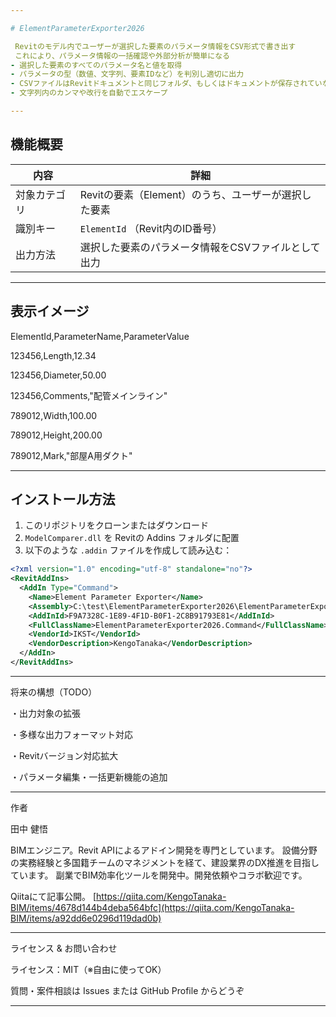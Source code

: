 ```yaml
---

# ElementParameterExporter2026

 Revitのモデル内でユーザーが選択した要素のパラメータ情報をCSV形式で書き出す 
 これにより、パラメータ情報の一括確認や外部分析が簡単になる
- 選択した要素のすべてのパラメータ名と値を取得
- パラメータの型（数値、文字列、要素IDなど）を判別し適切に出力
- CSVファイルはRevitドキュメントと同じフォルダ、もしくはドキュメントが保存されていない場合はデスクトップに保存
- 文字列内のカンマや改行を自動でエスケープ

---
```


##  機能概要

| 内容       | 詳細                                   |
|------------|--------------------------------------|
| 対象カテゴリ | Revitの要素（Element）のうち、ユーザーが選択した要素       |
| 識別キー   | `ElementId` （Revit内のID番号）                     |
| 出力方法   | 選択した要素のパラメータ情報をCSVファイルとして出力          |

---

##  表示イメージ

ElementId,ParameterName,ParameterValue

123456,Length,12.34

123456,Diameter,50.00

123456,Comments,"配管メインライン"

789012,Width,100.00

789012,Height,200.00

789012,Mark,"部屋A用ダクト"



---

##  インストール方法

1. このリポジトリをクローンまたはダウンロード  
2. `ModelComparer.dll` を Revitの Addins フォルダに配置  
3. 以下のような `.addin` ファイルを作成して読み込む：

```xml
<?xml version="1.0" encoding="utf-8" standalone="no"?>
<RevitAddIns>
  <AddIn Type="Command">
    <Name>Element Parameter Exporter</Name>
    <Assembly>C:\test\ElementParameterExporter2026\ElementParameterExporter2026\bin\Debug\ElementParameterExporter2026.dll</Assembly>
    <AddInId>F9A7328C-1E89-4F1D-B0F1-2C8B91793E81</AddInId>
    <FullClassName>ElementParameterExporter2026.Command</FullClassName>
    <VendorId>IKST</VendorId>
    <VendorDescription>KengoTanaka</VendorDescription>
  </AddIn>
</RevitAddIns>
```

---

 将来の構想（TODO）

・出力対象の拡張

・多様な出力フォーマット対応

・Revitバージョン対応拡大

・パラメータ編集・一括更新機能の追加

---

 作者

田中 健悟

 BIMエンジニア。Revit APIによるアドイン開発を専門としています。
 設備分野の実務経験と多国籍チームのマネジメントを経て、建設業界のDX推進を目指しています。
 副業でBIM効率化ツールを開発中。開発依頼やコラボ歓迎です。

 Qiitaにて記事公開。
 [https://qiita.com/KengoTanaka-BIM/items/4678d144b4deba564bfc](https://qiita.com/KengoTanaka-BIM/items/a92dd6e0296d119dad0b)

---

 ライセンス & お問い合わせ

ライセンス：MIT（※自由に使ってOK）

質問・案件相談は Issues または GitHub Profile からどうぞ

---

